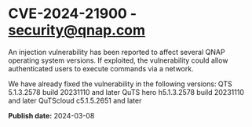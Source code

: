 # CVE-2024-21900 - security@qnap.com

An injection vulnerability has been reported to affect several QNAP operating system versions. If exploited, the vulnerability could allow authenticated users to execute commands via a network.

We have already fixed the vulnerability in the following versions:
QTS 5.1.3.2578 build 20231110 and later
QuTS hero h5.1.3.2578 build 20231110 and later
QuTScloud c5.1.5.2651 and later


**Publish date:** 2024-03-08
